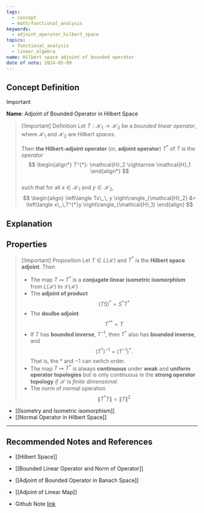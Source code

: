 ```yaml
---
tags:
  - concept
  - math/functional_analysis
keywords:
  - adjoint_operator_hilbert_space
topics:
  - functional_analysis
  - linear_algebra
name: Hilbert space adjoint of bounded operator
date of note: 2024-05-09
---
```


## Concept Definition

>[!important]
>**Name**:  Adjoint of Bounded Operator in Hilbert Space

>[!important] Definition
>Let $T: \mathcal{H}_{1} \rightarrow \mathcal{H}_{2}$ be a *bounded linear operator*, where $\mathcal{H}_1$ and $\mathcal{H}_2$ are *Hilbert spaces*. 
>
>Then **the Hilbert-adjoint operator** (or, **adjoint operator**) $T^{*}$ of $T$ is the *operator*
>$$
> \begin{align*}
> T^{*}: \mathcal{H}_2 \rightarrow \mathcal{H}_1
> \end{align*}
>$$  
>such that for all $x \in \mathcal{H}_1$ and $y \in \mathcal{H}_2$,
>$$
> \begin{align}
>  \left\langle  Tx\,,\,  y  \right\rangle_{\mathcal{H}_2} &= \left\langle  x\,,\,T^{*}y \right\rangle_{\mathcal{H}_1}
> \end{align}
>$$ 


## Explanation


## Properties

>[!important] Proposition
>Let $T \in L(\mathcal{H})$ and $T^{*}$ is the **Hilbert space adjoint**. Then
>
>- The map $T \mapsto T^{*}$ is a **conjugate linear isometric isomorphism** from $L(\mathcal{H})$ to $\mathcal{L}(\mathcal{H})$
>- The **adjoint of product**
>  $$
>  (TS)^{*} = S^{*} T^{*}
> $$
>- The **doulbe adjoint**
>  $$
>  T^{**} = T
> $$ 
> - If $T$ has **bounded inverse**, $T^{-1}$, then $T^{*}$ also has **bounded inverse**, and
>$$
>(T^{*})^{-1} = (T^{-1})^{*}.
>$$ 
>That is, the $*$ and $-1$ can switch order.
>- The map $T \mapsto T^{*}$  is always **continuous** under **weak** and **uniform operator topologies** but is only continuous in the **strong operator topology** *if* $\mathcal{H}$ is *finite dimensional*.
>- The norm of normal operation
>  $$
>  \lVert T^{*} T \rVert = \lVert T \rVert^2  
> $$

- [[Isometry and Isometric isomorphism]]
- [[Normal Operator in Hilbert Space]]


-----------
##  Recommended Notes and References

- [[Hilbert Space]]
- [[Bounded Linear Operator and Norm of Operator]]

- [[Adjoint of Bounded Operator in Banach Space]]
- [[Adjoint of Linear Map]]

- Github Note [link](https://github.com/TianpeiLuke/SelfStudyNotes/tree/master/self-study/probability_and_measure_theory)
